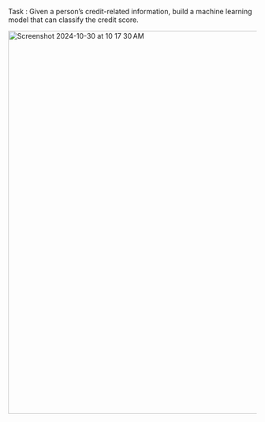 Task : Given a person’s credit-related information, build a machine learning model that can classify the credit score.

<img width="777" alt="Screenshot 2024-10-30 at 10 17 30 AM" src="https://github.com/user-attachments/assets/5ef579ed-a053-4995-b1d7-3a0e29b21b2b">



